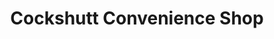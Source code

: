 ---
title: "Cockshutt Convenience Shop"
url: /cockshutt/cockshutt-convenience-shop/
shop: convenience
---